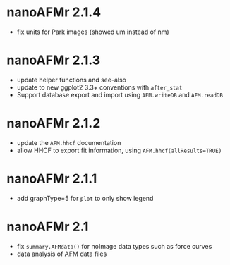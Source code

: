 # nanoAFMr 2.1.4

* fix units for Park images (showed um instead of nm)


# nanoAFMr 2.1.3

* update helper functions and see-also
* update to new ggplot2 3.3+ conventions with `after_stat`
* Support database export and import using `AFM.writeDB` and `AFM.readDB`

# nanoAFMr 2.1.2

* update the `AFM.hhcf` documentation
* allow HHCF to export fit information, using `AFM.hhcf(allResults=TRUE)`

# nanoAFMr 2.1.1

* add graphType=5 for `plot` to only show legend


# nanoAFMr 2.1

* fix `summary.AFMdata()` for noImage data types such as force curves
* data analysis of AFM data files
